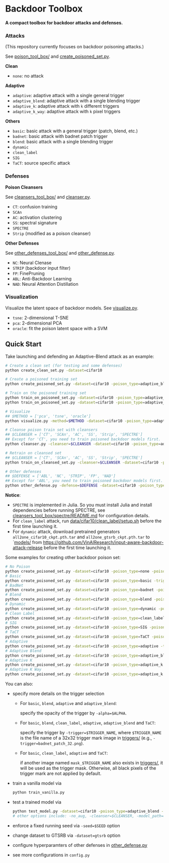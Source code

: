 # Backdoor Toolbox

**A compact toolbox for backdoor attacks and defenses.**


### Attacks

(This repository currently focuses on backdoor poisoning attacks.)

See [poison_tool_box/](poison_tool_box/) and [create_poisoned_set.py](create_poisoned_set.py).

**Clean**
- `none`: no attack

**Adaptive**
- `adaptive`: adaptive attack with a single general trigger
- `adaptive_blend`: adaptive attack with a single blending trigger
- `adaptive_k`: adaptive attack with `k` different triggers
- `adaptive_k_way`: adaptive attack with `k` pixel triggers

**Others**
- `basic`: basic attack with a general trigger (patch, blend, etc.)
- `badnet`: basic attack with badnet patch trigger
- `blend`: basic attack with a single blending trigger
- `dynamic`
- `clean_label`
- `SIG`
- `TaCT`: source specific attack

### Defenses

**Poison Cleansers**

See [cleansers_tool_box/](cleansers_tool_box/) and [cleanser.py](cleanser.py).

- `CT`: confusion training
- `SCAn`
- `AC`: activation clustering
- `SS`: spectral signature
- `SPECTRE` 
- `Strip` (modified as a poison cleanser)

**Other Defenses**

See [other_defenses_tool_box/](other_defenses_tool_box/) and [other_defense.py](other_defense.py).

- `NC`: Neural Clenase
- `STRIP` (backdoor input filter)
- `FP`: FinePruning
- `ABL`: Anti-Backdoor Learning
- `NAD`: Neural Attention Distillation

### Visualization

Visualize the latent space of backdoor models. See [visualize.py](visualize.py).

- `tsne`: 2-dimensional T-SNE
- `pca`: 2-dimensional PCA
- `oracle`: fit the poison latent space with a SVM

## Quick Start

Take launching and defending an Adaptive-Blend attack as an example:
```bash
# Create a clean set (for testing and some defenses)
python create_clean_set.py -dataset=cifar10

# Create a poisoned training set
python create_poisoned_set.py -dataset=cifar10 -poison_type=adaptive_blend -poison_rate=0.005 -cover_rate=0.005

# Train on the poisoned training set
python train_on_poisoned_set.py -dataset=cifar10 -poison_type=adaptive_blend -poison_rate=0.005 -cover_rate=0.005
python train_on_poisoned_set.py -dataset=cifar10 -poison_type=adaptive_blend -poison_rate=0.005 -cover_rate=0.005 -no_aug

# Visualize
## $METHOD = ['pca', 'tsne', 'oracle']
python visualize.py -method=$METHOD -dataset=cifar10 -poison_type=adaptive_blend -poison_rate=0.005 -cover_rate=0.005

# Cleanse poison train set with cleansers
## $CLEANSER = ['CT', 'SCAn', 'AC', 'SS', 'Strip', 'SPECTRE']
## Except for 'CT', you need to train poisoned backdoor models first.
python cleanser.py -cleanser=$CLEANSER -dataset=cifar10 -poison_type=adaptive_blend -poison_rate=0.005 -cover_rate=0.005

# Retrain on cleansed set
## $CLEANSER = ['CT', 'SCAn', 'AC', 'SS', 'Strip', 'SPECTRE']
python train_on_cleansed_set.py -cleanser=$CLEANSER -dataset=cifar10 -poison_type=adaptive_blend -poison_rate=0.005 -cover_rate=0.005

# Other defenses
## $DEFENSE = ['ABL', 'NC', 'STRIP', 'FP', 'NAD']
## Except for 'ABL', you need to train poisoned backdoor models first.
python other_defense.py -defense=$DEFENSE -dataset=cifar10 -poison_type=adaptive_blend -poison_rate=0.005 -cover_rate=0.005
```

**Notice**:
- `SPECTRE` is implemented in Julia. So you must install Julia and install dependencies before running SPECTRE, see [cleansers_tool_box/spectre/README.md](cleansers_tool_box/spectre/README.md) for configuration details.
- For `clean_label` attack, run [data/cifar10/clean_label/setup.sh](data/cifar10/clean_label/setup.sh) before the first time launching it.
- For `dynamic` attack, download pretrained generators `all2one_cifar10_ckpt.pth.tar` and `all2one_gtsrb_ckpt.pth.tar` to `[models/](models/) from https://github.com/VinAIResearch/input-aware-backdoor-attack-release before the first time launching it.

Some examples for creating other backdoor poison set:
```bash
# No Poison
python create_poisoned_set.py -dataset=cifar10 -poison_type=none -poison_rate=0
# Basic
python create_poisoned_set.py -dataset=cifar10 -poison_type=basic -trigger=firefox_corner_32.png -alpha=0.2 -poison_rate=0.01
# BadNet
python create_poisoned_set.py -dataset=cifar10 -poison_type=badnet -poison_rate=0.01
# Blend
python create_poisoned_set.py -dataset=cifar10 -poison_type=blend -poison_rate=0.01
# Dynamic
python create_poisoned_set.py -dataset=cifar10 -poison_type=dynamic -poison_rate=0.01
# Clean Label
python create_poisoned_set.py -dataset=cifar10 -poison_type=clean_label -poison_rate=0.005
# SIG
python create_poisoned_set.py -dataset=cifar10 -poison_type=SIG -poison_rate=0.02
# TaCT
python create_poisoned_set.py -dataset=cifar10 -poison_type=TaCT -poison_rate=0.02 -cover_rate=0.01
# Adaptive
python create_poisoned_set.py -dataset=cifar10 -poison_type=adaptive -trigger=watermark_white_32.png -alpha=0.2 -poison_rate=0.005 -cover_rate=0.005
# Adaptive Blend
python create_poisoned_set.py -dataset=cifar10 -poison_type=adaptive_blend -poison_rate=0.005 -cover_rate=0.005
# Adaptive K
python create_poisoned_set.py -dataset=cifar10 -poison_type=adaptive_k -poison_rate=0.005 -cover_rate=0.01
# Adaptive K Way
python create_poisoned_set.py -dataset=cifar10 -poison_type=adaptive_k -poison_rate=0.005 -cover_rate=0.01
```

You can also:
- specify more details on the trigger selection
    - For `basic`, `blend`, `adaptive` and `adaptive_blend`:

        specify the opacity of the trigger by `-alpha=$ALPHA`.
    
    - For `basic`, `blend`, `clean_label`, `adaptive`, `adaptive_blend` and `TaCT`:
    
        specify the trigger by `-trigger=$TRIGGER_NAME`, where `$TRIGGER_NAME` is the file name of a 32x32 trigger mark image in [triggers/](triggers) (e.g., `-trigger=badnet_patch_32.png`).
    
    - For `basic`, `clean_label`, `adaptive` and `TaCT`:
    
        if another image named `mask_$TRIGGER_NAME` also exists in [triggers/](triggers), it will be used as the trigger mask. Otherwise, all black pixels of the trigger mark are not applied by default.

- train a vanilla model via
    ```bash
    python train_vanilla.py
    ```
- test a trained model via
    ```bash
    python test_model.py -dataset=cifar10 -poison_type=adaptive_blend -poison_rate=0.005 -cover_rate=0.005
    # other options include: -no_aug, -cleanser=$CLEANSER, -model_path=$MODEL_PATH, see our code for details
    ```
- enforce a fixed running seed via `-seed=$SEED` option
- change dataset to GTSRB via `-dataset=gtsrb` option
- configure hyperparamters of other defenses in [other_defense.py](other_defense.py)
- see more configurations in `config.py`
